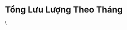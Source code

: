 # Tổng Lưu Lượng Theo Tháng

\


<figure><img src="https://docs.vngcloud.vn/download/attachments/36045602/image2021-11-17_15-22-22.png?version=1&#x26;modificationDate=1637137343000&#x26;api=v2" alt=""><figcaption></figcaption></figure>
